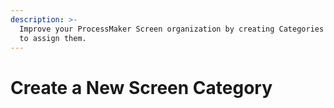 ```yaml
---
description: >-
  Improve your ProcessMaker Screen organization by creating Categories to which
  to assign them.
---
```


# Create a New Screen Category

